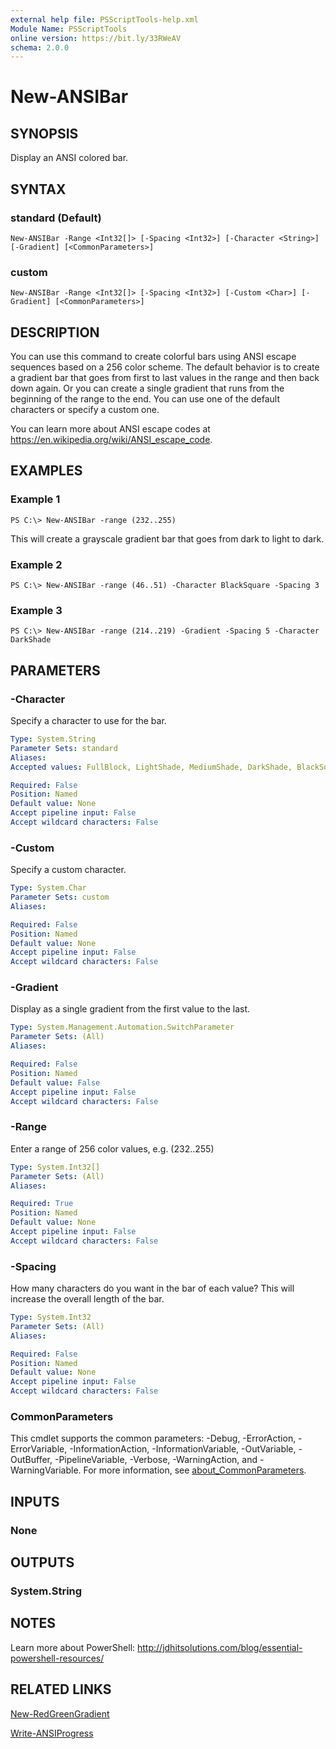 ```yaml
---
external help file: PSScriptTools-help.xml
Module Name: PSScriptTools
online version: https://bit.ly/33RWeAV
schema: 2.0.0
---
```


# New-ANSIBar

## SYNOPSIS
Display an ANSI colored bar.

## SYNTAX

### standard (Default)
```
New-ANSIBar -Range <Int32[]> [-Spacing <Int32>] [-Character <String>] [-Gradient] [<CommonParameters>]
```

### custom
```
New-ANSIBar -Range <Int32[]> [-Spacing <Int32>] [-Custom <Char>] [-Gradient] [<CommonParameters>]
```

## DESCRIPTION
You can use this command to create colorful bars using ANSI escape sequences based on a 256 color scheme.
The default behavior is to create a gradient bar that goes from first to last values in the range and then back down again.
Or you can create a single gradient that runs from the beginning of the range to the end.
You can use one of the default characters or specify a custom one.

You can learn more about ANSI escape codes at https://en.wikipedia.org/wiki/ANSI_escape_code.

## EXAMPLES

### Example 1
```
PS C:\> New-ANSIBar -range (232..255)
```

This will create a grayscale gradient bar that goes from dark to light to dark.

### Example 2
```
PS C:\> New-ANSIBar -range (46..51) -Character BlackSquare -Spacing 3
```

### Example 3
```
PS C:\> New-ANSIBar -range (214..219) -Gradient -Spacing 5 -Character DarkShade
```

## PARAMETERS

### -Character
Specify a character to use for the bar.

```yaml
Type: System.String
Parameter Sets: standard
Aliases:
Accepted values: FullBlock, LightShade, MediumShade, DarkShade, BlackSquare, WhiteSquare

Required: False
Position: Named
Default value: None
Accept pipeline input: False
Accept wildcard characters: False
```

### -Custom
Specify a custom character.

```yaml
Type: System.Char
Parameter Sets: custom
Aliases:

Required: False
Position: Named
Default value: None
Accept pipeline input: False
Accept wildcard characters: False
```

### -Gradient
Display as a single gradient from the first value to the last.

```yaml
Type: System.Management.Automation.SwitchParameter
Parameter Sets: (All)
Aliases:

Required: False
Position: Named
Default value: False
Accept pipeline input: False
Accept wildcard characters: False
```

### -Range
Enter a range of 256 color values, e.g.
(232..255)

```yaml
Type: System.Int32[]
Parameter Sets: (All)
Aliases:

Required: True
Position: Named
Default value: None
Accept pipeline input: False
Accept wildcard characters: False
```

### -Spacing
How many characters do you want in the bar of each value?
This will increase the overall length of the bar.

```yaml
Type: System.Int32
Parameter Sets: (All)
Aliases:

Required: False
Position: Named
Default value: None
Accept pipeline input: False
Accept wildcard characters: False
```

### CommonParameters
This cmdlet supports the common parameters: -Debug, -ErrorAction, -ErrorVariable, -InformationAction, -InformationVariable, -OutVariable, -OutBuffer, -PipelineVariable, -Verbose, -WarningAction, and -WarningVariable. For more information, see [about_CommonParameters](http://go.microsoft.com/fwlink/?LinkID=113216).

## INPUTS

### None
## OUTPUTS

### System.String
## NOTES
Learn more about PowerShell: http://jdhitsolutions.com/blog/essential-powershell-resources/

## RELATED LINKS

[New-RedGreenGradient]()

[Write-ANSIProgress]()

